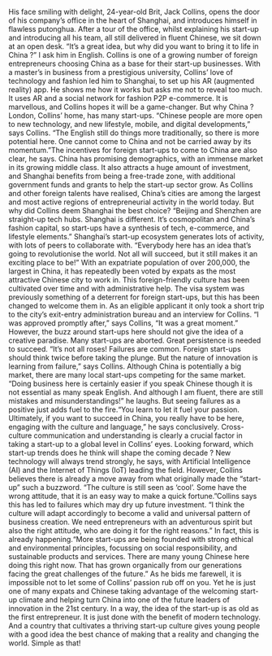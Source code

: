 His face smiling with delight, 24-year-old Brit, Jack Collins, opens the door of his company’s office in the heart of Shanghai, and introduces himself in flawless putonghua. After a tour of the office, whilst explaining his start-up and introducing all his team, all still delivered in fluent Chinese, we sit down at an open desk. “It’s a great idea, but why did you want to bring it to life in China ?” I ask him in English.
Collins is one of a growing number of foreign entrepreneurs choosing China as a base for their start-up businesses. With a master’s in business from a prestigious university, Collins’ love of technology and fashion led him to Shanghai, to set up his AR (augmented reality) app. He shows me how it works but asks me not to reveal too much. It uses AR and a social network for fashion P2P e-commerce. It is marvellous, and Collins hopes it will be a game-changer.
But why China ? London, Collins’ home, has many start-ups. “Chinese people are more open to new technology, and new lifestyle, mobile, and digital developments,” says Collins. “The English still do things more traditionally, so there is more potential here. One cannot come to China and not be carried away by its momentum.”The incentives for foreign start-ups to come to China are also clear, he says. China has promising demographics, with an immense market in its growing middle class. It also attracts a huge amount of investment, and Shanghai benefits from being a free-trade zone, with additional government funds and grants to help the start-up sector grow.
As Collins and other foreign talents have realised, China’s cities are among the largest and most active regions of entrepreneurial activity in the world today. But why did Collins deem Shanghai the best choice? “Beijing and Shenzhen are straight-up tech hubs. Shanghai is different. It’s cosmopolitan and China’s fashion capital, so start-ups have a synthesis of tech, e-commerce, and lifestyle elements.” Shanghai’s start-up ecosystem generates lots of activity, with lots of peers to collaborate with. “Everybody here has an idea that’s going to revolutionise the world. Not all will succeed, but it still makes it an exciting place to be!” With an expatriate population of over 200,000, the largest in China, it has repeatedly been voted by expats as the most attractive Chinese city to work in. This foreign-friendly culture has been cultivated over time and with administrative help. The visa system was previously something of a deterrent for foreign start-ups, but this has been changed to welcome them in. As an eligible applicant it only took a short trip to the city’s exit-entry administration bureau and an interview for Collins. “I was approved promptly after,” says Collins, “It was a great moment.”
However, the buzz around start-ups here should not give the idea of a creative paradise. Many start-ups are aborted. Great persistence is needed to succeed. “It’s not all roses! Failures are common. Foreign start-ups should think twice before taking the plunge. But the nature of innovation is learning from failure,” says Collins. Although China is potentially a big market, there are many local start-ups competing for the same market. “Doing business here is certainly easier if you speak Chinese though it is not essential as many speak English. And although I am fluent, there are still mistakes and misunderstandings!” he laughs. But seeing failures as a positive just adds fuel to the fire.“You learn to let it fuel your passion. Ultimately, if you want to succeed in China, you really have to be here, engaging with the culture and language,” he says conclusively. Cross-culture communication and understanding is clearly a crucial factor in taking a start-up to a global level in Collins’ eyes.
Looking forward, which start-up trends does he think will shape the coming decade ? New technology will always trend strongly, he says, with Artificial Intelligence (AI) and the Internet of Things (IoT) leading the field.
However, Collins believes there is already a move away from what originally made the “start-up” such a buzzword. “The culture is still seen as ‘cool’. Some have the wrong attitude, that it is an easy way to make a quick fortune.”Collins says this has led to failures which may dry up future investment. “I think the culture will adapt accordingly to become a valid and universal pattern of business creation. We need entrepreneurs with an adventurous spirit but also the right attitude, who are doing it for the right reasons.” In fact, this is already happening.“More start-ups are being founded with strong ethical and environmental principles, focussing on social responsibility, and sustainable products and services. There are many young Chinese here doing this right now. That has grown organically from our generations facing the great challenges of the future.”
As he bids me farewell, it is impossible not to let some of Collins’ passion rub off on you. Yet he is just one of many expats and Chinese taking advantage of the welcoming start-up climate and helping turn China into one of the future leaders of innovation in the 21st century. In a way, the idea of the start-up is as old as the first entrepreneur. It is just done with the benefit of modern technology. And a country that cultivates a thriving start-up culture gives young people with a good idea the best chance of making that a reality and changing the world. Simple as that!
